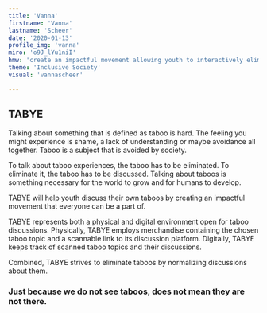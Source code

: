```yaml
---
title: 'Vanna'
firstname: 'Vanna'
lastname: 'Scheer'
date: '2020-01-13'
profile_img: 'vanna'
miro: 'o9J_lYu1niI'
hmw: 'create an impactful movement allowing youth to interactively eliminate their taboos?'
theme: 'Inclusive Society'
visual: 'vannascheer'

---
```


## TABYE

Talking about something that is defined as taboo is hard. The feeling you might experience is shame, a lack of understanding or maybe avoidance all together. Taboo is a subject that is avoided by society.  

To talk about taboo experiences, the taboo has to be eliminated. To eliminate it, the taboo has to be discussed. Talking about taboos is something necessary for the world to grow and for humans to develop. 

TABYE will help youth discuss their own taboos by creating an impactful movement that everyone can be a part of.  

TABYE represents both a physical and digital environment open for taboo discussions. Physically, TABYE employs merchandise containing the chosen taboo topic and a scannable link to its discussion platform. Digitally, TABYE keeps track of scanned taboo topics and their discussions.  

Combined, TABYE strives to eliminate taboos by normalizing discussions about them. 

### Just because we do not see taboos, does not mean they are not there.  